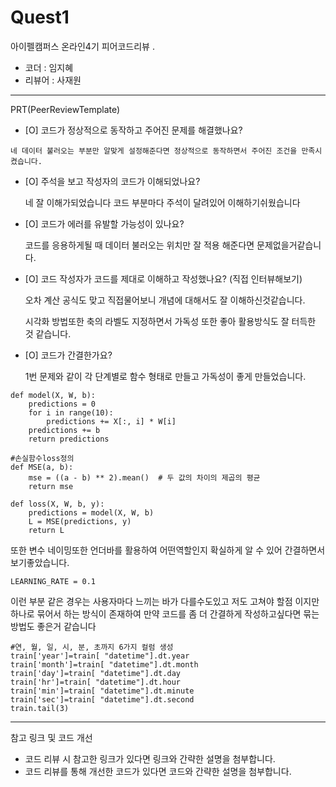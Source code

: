 # Quest1

아이펠캠퍼스 온라인4기 피어코드리뷰
.
- 코더 : 임지혜
- 리뷰어 : 사재원
-------------------------------------------------- -----------

PRT(PeerReviewTemplate)

- [O] 코드가 정상적으로 동작하고 주어진 문제를 해결했나요?
```
네 데이터 불러오는 부분만 알맞게 설정해준다면 정상적으로 동작하면서 주어진 조건을 만족시켰습니다.
```

- [O] 주석을 보고 작성자의 코드가 이해되었나요?
  
  네 잘 이해가되었습니다 코드 부분마다 주석이 달려있어 이해하기쉬웠습니다

- [O] 코드가 에러를 유발할 가능성이 있나요?
  
  코드를 응용하게될 때 데이터 불러오는 위치만 잘 적용 해준다면 문제없을거같습니다.

- [O] 코드 작성자가 코드를 제대로 이해하고 작성했나요? (직접 인터뷰해보기)
  
  오차 계산 공식도 맞고 직접물어보니 개념에 대해서도 잘 이해하신것같습니다.
  
  시각화 방법또한 축의 라벨도 지정하면서 가독성 또한 좋아 활용방식도 잘 터득한 것 같습니다.

- [O] 코드가 간결한가요?
  
  1번 문제와 같이 각 단계별로 함수 형태로 만들고 가독성이 좋게 만들었습니다.
```
def model(X, W, b):
    predictions = 0
    for i in range(10):
        predictions += X[:, i] * W[i]
    predictions += b
    return predictions

#손실함수loss정의
def MSE(a, b):
    mse = ((a - b) ** 2).mean()  # 두 값의 차이의 제곱의 평균
    return mse

def loss(X, W, b, y):
    predictions = model(X, W, b)
    L = MSE(predictions, y)
    return L
```

또한 변수 네이밍또한 언더바를 활용하여 어떤역할인지 확실하게 알 수 있어 간결하면서 보기좋았습니다.
```
LEARNING_RATE = 0.1
```

이런 부분 같은 경우는 사용자마다 느끼는 바가 다를수도있고 저도 고쳐야 할점 이지만 
하나로 묶어서 하는 방식이 존재하여 만약 코드를 좀 더 간결하게 작성하고싶다면 묶는방법도 좋은거 같습니다
```
#연, 월, 일, 시, 분, 초까지 6가지 컬럼 생성
train['year']=train[ "datetime"].dt.year
train['month']=train[ "datetime"].dt.month
train['day']=train[ "datetime"].dt.day
train['hr']=train[ "datetime"].dt.hour
train['min']=train[ "datetime"].dt.minute
train['sec']=train[ "datetime"].dt.second
train.tail(3)
```

----------------------------------------------

참고 링크 및 코드 개선
- 코드 리뷰 시 참고한 링크가 있다면 링크와 간략한 설명을 첨부합니다.
- 코드 리뷰를 통해 개선한 코드가 있다면 코드와 간략한 설명을 첨부합니다.

